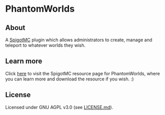 # PhantomWorlds

## About
A [SpigotMC](https://www.spigotmc.org/) plugin which allows administrators to create, manage and teleport to whatever worlds they wish.

## Learn more
Click [here](https://www.spigotmc.org/resources/phantomworlds-1-7-1-16.84099/) to visit the SpigotMC resource page for PhantomWorlds, where you can learn more and download the resource if you wish. :)

## License
Licensed under GNU AGPL v3.0 (see [LICENSE.md](https://github.com/lokka30/PhantomWorlds/blob/master/LICENSE.md)).
